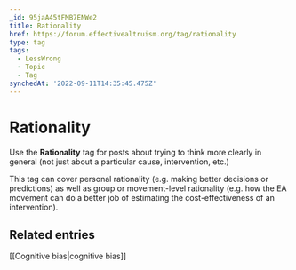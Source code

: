 ```yaml
---
_id: 95jaA45tFMB7ENWe2
title: Rationality
href: https://forum.effectivealtruism.org/tag/rationality
type: tag
tags:
  - LessWrong
  - Topic
  - Tag
synchedAt: '2022-09-11T14:35:45.475Z'
---
```

# Rationality

Use the **Rationality** tag for posts about trying to think more clearly in general (not just about a particular cause, intervention, etc.)

This tag can cover personal rationality (e.g. making better decisions or predictions) as well as group or movement-level rationality (e.g. how the EA movement can do a better job of estimating the cost-effectiveness of an intervention).

## Related entries

[[Cognitive bias|cognitive bias]]